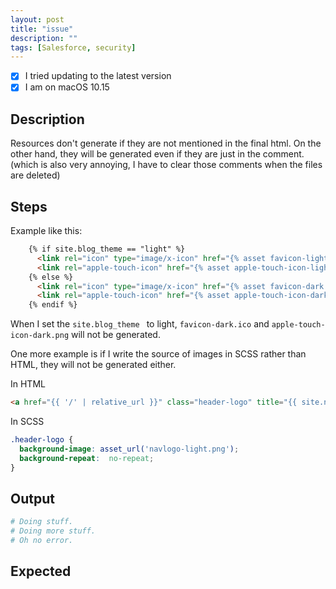 ```yaml
---
layout: post
title: "issue"
description: ""
tags: [Salesforce, security]
---
```


<!--
  If this is a security related bug, please email the maintainer of
  this repository (found via `security`) and let them know in private...
  all security issues are handled promptly, and quickly, however an
  early release could severely impact people.
-->

- [x] I tried updating to the latest version
- [x] I am on macOS 10.15

## Description

<!--
  Replace this with a description of your issue.  Try to be as
  detailed as you can, because the lack of a detailed description
  will not help us reproduce it, and if we cannot reproduce and
  you do not answer, your ticket could be closed.
-->
Resources don't generate if they are not mentioned in the final html.
On the other hand, they will be generated even if they are just in the comment. (which is also very annoying, I have to clear those comments when the files are deleted)

## Steps
Example like this:
```html
    {% if site.blog_theme == "light" %}
      <link rel="icon" type="image/x-icon" href="{% asset favicon-light.ico @path %}">
      <link rel="apple-touch-icon" href="{% asset apple-touch-icon-light.png @path %}">
    {% else %}
      <link rel="icon" type="image/x-icon" href="{% asset favicon-dark.ico @path %}">
      <link rel="apple-touch-icon" href="{% asset apple-touch-icon-dark.png @path %}">
    {% endif %}
```
When I set the `site.blog_theme ` to light, `favicon-dark.ico` and `apple-touch-icon-dark.png` will not be generated.

One more example is if I write the source of images in SCSS rather than HTML, they will not be generated either.

In HTML
```html
<a href="{{ '/' | relative_url }}" class="header-logo" title="{{ site.name }}">
```
In SCSS
```scss
.header-logo {
  background-image: asset_url('navlogo-light.png');    
  background-repeat:  no-repeat;
}
```


## Output

```sh
# Doing stuff.
# Doing more stuff.
# Oh no error.
```

## Expected

<!--
  Replace this with what you expected to happen.
  Sometimes there are bugs, sometimes it's just a feature,
  but it's always nice to know what you wanted.
-->
